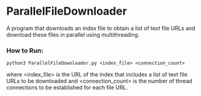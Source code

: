 # ParallelFileDownloader

A program that downloads an index file to obtain a list of text file URLs and download these files in parallel using multithreading.

### How to Run:

```
python3 ParallelFileDownloader.py <index_file> <connection_count>
```
where <index_file> is the URL of the index that includes a list of text file URLs to be downloaded and <connection_count> is the number of thread connections to be established for each file URL.

